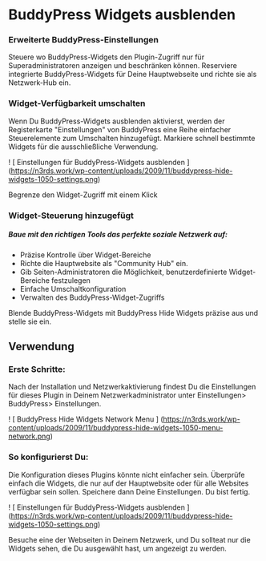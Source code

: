 #  BuddyPress Widgets ausblenden


###  Erweiterte BuddyPress-Einstellungen

Steuere wo BuddyPress-Widgets den Plugin-Zugriff nur für Superadministratoren anzeigen und beschränken können. Reserviere integrierte BuddyPress-Widgets für Deine Hauptwebseite und richte sie als Netzwerk-Hub ein.

###  Widget-Verfügbarkeit umschalten

Wenn Du BuddyPress-Widgets ausblenden aktivierst, werden der Registerkarte "Einstellungen" von BuddyPress eine Reihe einfacher Steuerelemente zum Umschalten hinzugefügt. Markiere schnell bestimmte Widgets für die ausschließliche Verwendung.

! [ Einstellungen für BuddyPress-Widgets ausblenden ] (https://n3rds.work/wp-content/uploads/2009/11/buddypress-hide-widgets-1050-settings.png)

 Begrenze den Widget-Zugriff mit einem Klick

###  Widget-Steuerung hinzugefügt

#####  Baue mit den richtigen Tools das perfekte soziale Netzwerk auf:

*    Präzise Kontrolle über Widget-Bereiche
*    Richte die Hauptwebsite als "Community Hub" ein.
*    Gib Seiten-Administratoren die Möglichkeit, benutzerdefinierte Widget-Bereiche festzulegen
*    Einfache Umschaltkonfiguration
*    Verwalten des BuddyPress-Widget-Zugriffs

Blende BuddyPress-Widgets mit BuddyPress Hide Widgets präzise aus und stelle sie ein.

##  Verwendung

### Erste  Schritte:

 Nach der Installation und Netzwerkaktivierung findest Du die Einstellungen für dieses Plugin in Deinem Netzwerkadministrator unter Einstellungen> BuddyPress> Einstellungen.

! [ BuddyPress Hide Widgets Network Menu ] (https://n3rds.work/wp-content/uploads/2009/11/buddypress-hide-widgets-1050-menu-network.png)

###  So konfigurierst Du:

Die Konfiguration dieses Plugins könnte nicht einfacher sein. Überprüfe einfach die Widgets, die nur auf der Hauptwebsite oder für alle Websites verfügbar sein sollen. Speichere dann Deine Einstellungen. Du bist fertig.

! [ Einstellungen für BuddyPress-Widgets ausblenden ] (https://n3rds.work/wp-content/uploads/2009/11/buddypress-hide-widgets-1050-settings.png)

 Besuche eine der Webseiten in Deinem Netzwerk, und Du sollteat nur die Widgets sehen, die Du ausgewählt hast, um angezeigt zu werden.
